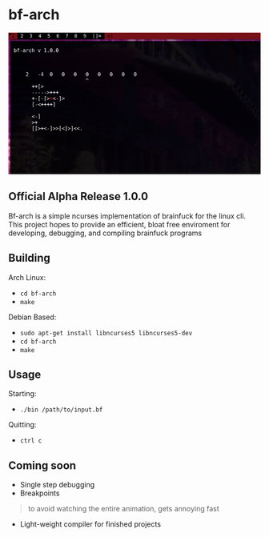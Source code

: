 # bf-arch

![src](https://github.com/WampiFlampi/source/blob/main/bf-crop.png)

## Official Alpha Release 1.0.0
  Bf-arch is a simple ncurses implementation of brainfuck for the linux cli.
  This project hopes to provide an efficient, bloat free enviroment for developing, debugging, and compiling brainfuck programs
## Building
  Arch Linux:
   * ```cd bf-arch```
   * ```make```
   
  Debian Based:
   * ```sudo apt-get install libncurses5 libncurses5-dev```
   * ```cd bf-arch```
   * ```make```
## Usage
  Starting:
   - ```./bin /path/to/input.bf```
    
  Quitting:
   - ```ctrl c```
    
## Coming soon

  - Single step debugging
  - Breakpoints
  > to avoid watching the entire animation, gets annoying fast
  - Light-weight compiler for finished projects
